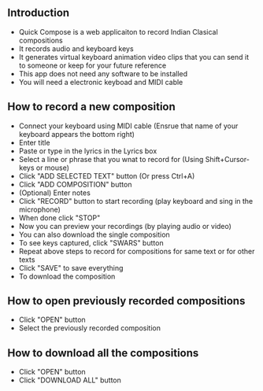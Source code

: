 ## Introduction
- Quick Compose is a web applicaiton to record Indian Clasical compositions
- It records audio and keyboard keys
- It generates virtual keyboard animation video clips that you can send it to someone or keep for your future reference
- This app does not need any software to be installed
- You will need a electronic keyboad and MIDI cable

## How to record a new composition
- Connect your keyboard using MIDI cable (Ensrue that name of your keyboard appears the bottom right)
- Enter title
- Paste or type in the lyrics in the Lyrics box
- Select a line or phrase that you wnat to record for (Using Shift+Cursor-keys or mouse)
- Click "ADD SELECTED TEXT" button (Or press Ctrl+A)
- Click "ADD COMPOSITION" button
- (Optional) Enter notes
- Click "RECORD" button to start recording (play keyboard and sing in the microphone)
- When done click "STOP"
- Now you can preview your recordings (by playing audio or video)
- You can also download the single composition
- To see keys captured, click "SWARS" button
- Repeat above steps to record for compositions for same text or for other texts
- Click "SAVE" to save everything
- To download the composition 

## How to open previously recorded compositions
- Click "OPEN" button
- Select the previously recorded composition    

## How to download all the compositions
- Click "OPEN" button
- Click "DOWNLOAD ALL" button

